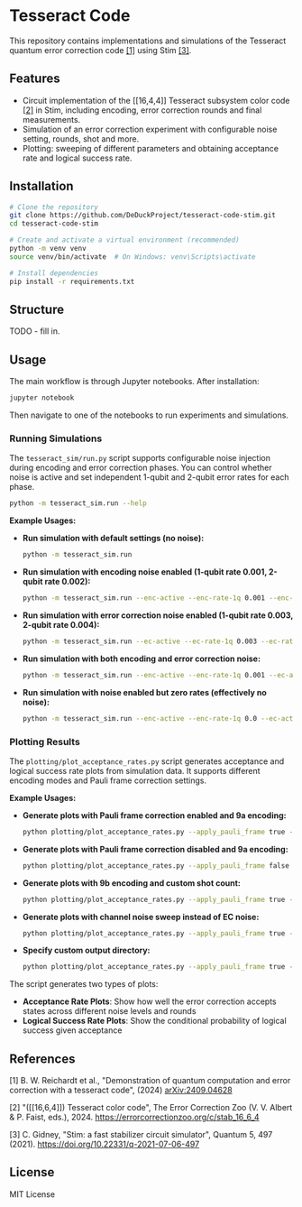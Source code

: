 # Tesseract Code

This repository contains implementations and simulations of the Tesseract quantum error correction code [[1]](#references) using Stim [[3]](#references).

## Features

- Circuit implementation of the [[16,4,4]] Tesseract subsystem color code [[2]](#references) in Stim, including encoding, error correction rounds and final measurements.
- Simulation of an error correction experiment with configurable noise setting, rounds, shot and more.
- Plotting: sweeping of different parameters and obtaining acceptance rate and logical success rate.

## Installation

```bash
# Clone the repository
git clone https://github.com/DeDuckProject/tesseract-code-stim.git
cd tesseract-code-stim

# Create and activate a virtual environment (recommended)
python -m venv venv
source venv/bin/activate  # On Windows: venv\Scripts\activate

# Install dependencies
pip install -r requirements.txt
```

## Structure

TODO - fill in.

## Usage

The main workflow is through Jupyter notebooks. After installation:

```bash
jupyter notebook
```

Then navigate to one of the notebooks to run experiments and simulations.

### Running Simulations

The `tesseract_sim/run.py` script supports configurable noise injection during encoding and error correction phases. You can control whether noise is active and set independent 1-qubit and 2-qubit error rates for each phase.

```bash
python -m tesseract_sim.run --help
```

**Example Usages:**

*   **Run simulation with default settings (no noise):**
    ```bash
    python -m tesseract_sim.run
    ```

*   **Run simulation with encoding noise enabled (1-qubit rate 0.001, 2-qubit rate 0.002):**
    ```bash
    python -m tesseract_sim.run --enc-active --enc-rate-1q 0.001 --enc-rate-2q 0.002
    ```

*   **Run simulation with error correction noise enabled (1-qubit rate 0.003, 2-qubit rate 0.004):**
    ```bash
    python -m tesseract_sim.run --ec-active --ec-rate-1q 0.003 --ec-rate-2q 0.004
    ```

*   **Run simulation with both encoding and error correction noise:**
    ```bash
    python -m tesseract_sim.run --enc-active --enc-rate-1q 0.001 --ec-active --ec-rate-1q 0.003 --rounds 5 --shots 5000
    ```

*   **Run simulation with noise enabled but zero rates (effectively no noise):**
    ```bash
    python -m tesseract_sim.run --enc-active --enc-rate-1q 0.0 --ec-active --ec-rate-1q 0.0
    ```

### Plotting Results

The `plotting/plot_acceptance_rates.py` script generates acceptance and logical success rate plots from simulation data. It supports different encoding modes and Pauli frame correction settings.

**Example Usages:**

*   **Generate plots with Pauli frame correction enabled and 9a encoding:**
    ```bash
    python plotting/plot_acceptance_rates.py --apply_pauli_frame true --encoding-mode 9a
    ```

*   **Generate plots with Pauli frame correction disabled and 9a encoding:**
    ```bash
    python plotting/plot_acceptance_rates.py --apply_pauli_frame false --encoding-mode 9a
    ```

*   **Generate plots with 9b encoding and custom shot count:**
    ```bash
    python plotting/plot_acceptance_rates.py --apply_pauli_frame true --encoding-mode 9b --shots 5000
    ```

*   **Generate plots with channel noise sweep instead of EC noise:**
    ```bash
    python plotting/plot_acceptance_rates.py --apply_pauli_frame true --encoding-mode 9a --sweep-channel-noise
    ```

*   **Specify custom output directory:**
    ```bash
    python plotting/plot_acceptance_rates.py --apply_pauli_frame true --encoding-mode 9a --out-dir ./custom_plots
    ```

The script generates two types of plots:
- **Acceptance Rate Plots**: Show how well the error correction accepts states across different noise levels and rounds
- **Logical Success Rate Plots**: Show the conditional probability of logical success given acceptance

## References

[1] B. W. Reichardt et al., "Demonstration of quantum computation and error correction with a tesseract code", (2024) [arXiv:2409.04628](https://arxiv.org/abs/2409.04628)

[2] "\([[16,6,4]]\) Tesseract color code", The Error Correction Zoo (V. V. Albert & P. Faist, eds.), 2024. https://errorcorrectionzoo.org/c/stab_16_6_4

[3] C. Gidney, "Stim: a fast stabilizer circuit simulator", Quantum 5, 497 (2021). https://doi.org/10.22331/q-2021-07-06-497

## License

MIT License 